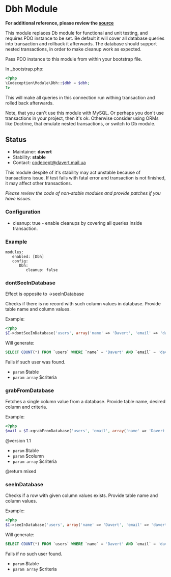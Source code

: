 # Dbh Module

**For additional reference, please review the [source](https://github.com/Codeception/Codeception/tree/master/src/Codeception/Module/Dbh.php)**


This module replaces Db module for functional and unit testing, and requires PDO instance to be set.
Be default it will cover all database queries into transaction and rollback it afterwards.
The database should support nested transactions, in order to make cleanup work as expected.

Pass PDO instance to this module from within your bootstrap file.

In _bootstrap.php:

``` php
<?php
\Codeception\Module\Dbh::$dbh = $dbh;
?>
```

This will make all queries in this connection run withing transaction and rolled back afterwards.

Note, that you can't use this module with MySQL. Or perhaps you don't use transactions in your project, then it's ok.
Otherwise consider using ORMs like Doctrine, that emulate nested transactions, or switch to Db module.

## Status

* Maintainer: **davert**
* Stability: **stable**
* Contact: codecept@davert.mail.ua

This module despite of it's stability may act unstable because of transactions issue. If test fails with fatal error and transaction is not finished, it may affect other transactions.

*Please review the code of non-stable modules and provide patches if you have issues.*

### Configuration

* cleanup: true - enable cleanups by covering all queries inside transaction.

### Example

    modules: 
       enabled: [Dbh]
       config:
          Dbh:
             cleanup: false











































### dontSeeInDatabase
 
Effect is opposite to ->seeInDatabase

Checks if there is no record with such column values in database.
Provide table name and column values.

Example:

``` php
<?php
$I->dontSeeInDatabase('users', array('name' => 'Davert', 'email' => 'davert@mail.com'));

```
Will generate:

``` sql
SELECT COUNT(*) FROM `users` WHERE `name` = 'Davert' AND `email` = 'davert@mail.com'
```
Fails if such user was found.

 * `param`       $table
 * `param array` $criteria





### grabFromDatabase
 
Fetches a single column value from a database.
Provide table name, desired column and criteria.

Example:

``` php
<?php
$mail = $I->grabFromDatabase('users', 'email', array('name' => 'Davert'));

```

@version 1.1

 * `param`       $table
 * `param`       $column
 * `param array` $criteria

@return mixed






### seeInDatabase
 
Checks if a row with given column values exists.
Provide table name and column values.

Example:

``` php
<?php
$I->seeInDatabase('users', array('name' => 'Davert', 'email' => 'davert@mail.com'));

```
Will generate:

``` sql
SELECT COUNT(*) FROM `users` WHERE `name` = 'Davert' AND `email` = 'davert@mail.com'
```
Fails if no such user found.

 * `param`       $table
 * `param array` $criteria


